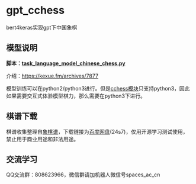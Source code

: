 # gpt_cchess
bert4keras实现gpt下中国象棋

## 模型说明

**脚本：[task_language_model_chinese_chess.py](https://github.com/bojone/bert4keras/blob/master/examples/task_language_model_chinese_chess.py)**

介绍：https://kexue.fm/archives/7877

模型训练可以在python2/python3进行。但是[cchess模块](https://github.com/walker8088/cchess)只支持python3，因此如果需要交互式体验模型棋力，那么需要在python3下进行。


## 棋谱下载

棋谱收集整理自[象棋谱](https://www.xqipu.com/)，下载链接为[百度网盘](https://pan.baidu.com/s/1JYO3gT84YqMbNs_SsX_hdQ)(24s7)，仅用开源学习测试使用，禁止用于商业用途和非法用途。

## 交流学习

QQ交流群：808623966，微信群请加机器人微信号spaces_ac_cn
